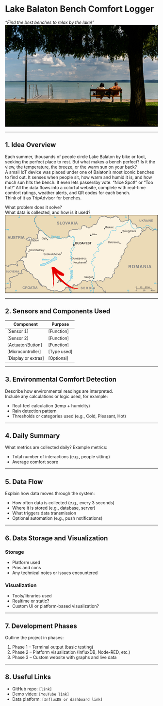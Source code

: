 # Lake Balaton Bench Comfort Logger
*“Find the best benches to relax by the lake!”*
![Lake Balaton Bench](assets/images/header.png)

---

## 1. Idea Overview  
Each summer, thousands of people circle Lake Balaton by bike or foot, seeking the perfect place to rest. But what makes a bench perfect? Is it the view, the temperature, the breeze, or the warm sun on your back?  
A small IoT device was placed under one of Balaton’s most iconic benches to find out. It senses when people sit, how warm and humid it is, and how much sun hits the bench. It even lets passersby vote: “Nice Spot!” or “Too hot!” All the data flows into a colorful website, complete with real-time comfort ratings, weather alerts, and QR codes for each bench.  
Think of it as TripAdvisor for benches.

What problem does it solve?  
What data is collected, and how is it used?
![Map](assets/images/map.png)

---

## 2. Sensors and Components Used  
| Component | Purpose |
|----------|---------|
| [Sensor 1] | [Function] |
| [Sensor 2] | [Function] |
| [Actuator/Button] | [Function] |
| [Microcontroller] | [Type used] |
| [Display or extras] | [Optional] |

---

## 3. Environmental Comfort Detection  
Describe how environmental readings are interpreted.  
Include any calculations or logic used, for example:

- Real-feel calculation (temp + humidity)  
- Rain detection pattern  
- Thresholds or categories used (e.g., Cold, Pleasant, Hot)

---

## 4. Daily Summary  
What metrics are collected daily? Example metrics:

- Total number of interactions (e.g., people sitting)  
- Average comfort score  
---

## 5. Data Flow  
Explain how data moves through the system:

- How often data is collected (e.g., every 3 seconds)  
- Where it is stored (e.g., database, server)  
- What triggers data transmission  
- Optional automation (e.g., push notifications)

---

## 6. Data Storage and Visualization  
### Storage  
- Platform used 
- Pros and cons  
- Any technical notes or issues encountered

### Visualization  
- Tools/libraries used 
- Realtime or static?  
- Custom UI or platform-based visualization?

---

## 7. Development Phases  
Outline the project in phases:

1. Phase 1 – Terminal output (basic testing)  
2. Phase 2 – Platform visualization (InfluxDB, Node-RED, etc.)  
3. Phase 3 – Custom website with graphs and live data

---

## 8. Useful Links  
- GitHub repo: `[link]`  
- Demo video: `[YouTube link]`  
- Data platform: `[InfluxDB or dashboard link]`  
